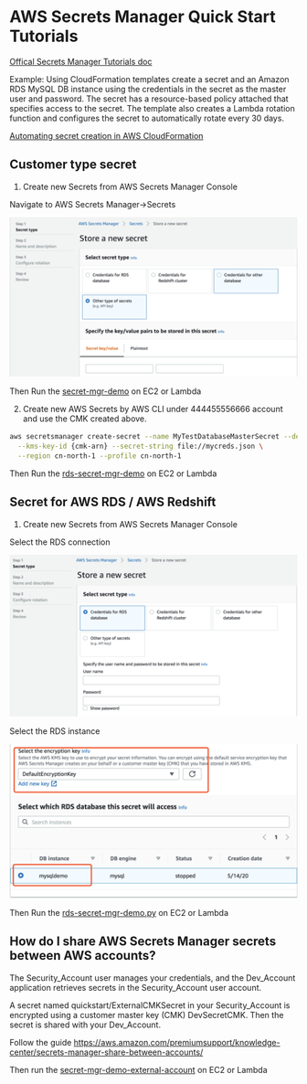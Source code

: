 # AWS Secrets Manager Quick Start Tutorials

[Offical Secrets Manager Tutorials doc](https://docs.aws.amazon.com/secretsmanager/latest/userguide/tutorials.html)

Example: Using CloudFormation templates create a secret and an Amazon RDS MySQL DB instance using the credentials in the secret as the master user and password. The secret has a resource-based policy attached that specifies access to the secret. The template also creates a Lambda rotation function and configures the secret to automatically rotate every 30 days. 

[Automating secret creation in AWS CloudFormation](https://docs.aws.amazon.com/secretsmanager/latest/userguide/integrating_cloudformation.html)


## Customer type secret
1. Create new Secrets from AWS Secrets Manager Console

Navigate to AWS Secrets Manager->Secrets

![customType](media/customType.png)

Then Run the [secret-mgr-demo](scripts/secret-mgr-demo.py) on EC2 or Lambda

2. Create new AWS Secrets by AWS CLI under 444455556666 account and use the CMK created above.
  ```bash
  aws secretsmanager create-secret --name MyTestDatabaseMasterSecret --description "Test secret for RDS" \
    --kms-key-id {cmk-arn} --secret-string file://mycreds.json \
    --region cn-north-1 --profile cn-north-1
  ```
Then Run the [rds-secret-mgr-demo](scripts/rds-secret-mgr-demo.py) on EC2 or Lambda

## Secret for AWS RDS / AWS Redshift
1. Create new Secrets from AWS Secrets Manager Console

Select the RDS connection

![rds1](media/rds1.png)

Select the RDS instance

![rds2](media/rds2.png)

Then Run the [rds-secret-mgr-demo.py](scripts/rds-secret-mgr-demo.py) on EC2 or Lambda

## How do I share AWS Secrets Manager secrets between AWS accounts?

The Security_Account user manages your credentials, and the Dev_Account application retrieves secrets in the Security_Account user account.

A secret named quickstart/ExternalCMKSecret in your Security_Account is encrypted using a customer master key (CMK) DevSecretCMK. Then the secret is shared with your Dev_Account.

Follow the guide https://aws.amazon.com/premiumsupport/knowledge-center/secrets-manager-share-between-accounts/

Then run the [secret-mgr-demo-external-account](scripts/secret-mgr-demo-external-account.py) on EC2 or Lambda

